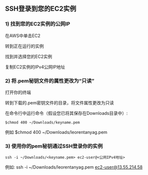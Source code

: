 ## SSH登录到您的EC2实例

### 1) 找到您的EC2实例的公网IP
在AWS中单击EC2

转到正在运行的实例

找到并选择您的EC2实例

复制EC2实例的IPv4公网IP地址

### 2) 将.pem秘钥文件的属性更改为“只读”
打开你的终端

转到下载的.pem密钥文件的目录，将文件属性更改为只读

在命令行中运行命令（假设您已将其保存在Downloads目录中）:

`$chmod 400 ~/Downloads/keyname.pem`

例如
$chmod 400 ~/Downloads/leorentanyag.pem 
 
### 3) 使用你的pem秘钥通过SSH登录你的实例

`ssh -i ~/Downloads/<keyname.pem> ec2-user@<公网IPv4地址>`

例如:
ssh -i ~/Downloads/leorentanyag.pem ec2-user@13.55.214.58
